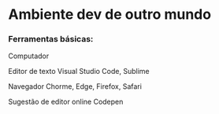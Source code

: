 # Ambiente dev de outro mundo

### Ferramentas básicas:

Computador

Editor de texto 
    Visual Studio Code, Sublime

Navegador
    Chorme, Edge, Firefox, Safari
    
Sugestão de editor online
    Codepen
